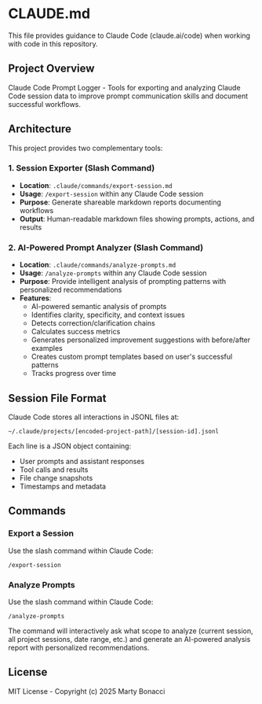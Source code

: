 # CLAUDE.md

This file provides guidance to Claude Code (claude.ai/code) when working with code in this repository.

## Project Overview

Claude Code Prompt Logger - Tools for exporting and analyzing Claude Code session data to improve prompt communication skills and document successful workflows.

## Architecture

This project provides two complementary tools:

### 1. Session Exporter (Slash Command)
- **Location**: `.claude/commands/export-session.md`
- **Usage**: `/export-session` within any Claude Code session
- **Purpose**: Generate shareable markdown reports documenting workflows
- **Output**: Human-readable markdown files showing prompts, actions, and results

### 2. AI-Powered Prompt Analyzer (Slash Command)
- **Location**: `.claude/commands/analyze-prompts.md`
- **Usage**: `/analyze-prompts` within any Claude Code session
- **Purpose**: Provide intelligent analysis of prompting patterns with personalized recommendations
- **Features**:
  - AI-powered semantic analysis of prompts
  - Identifies clarity, specificity, and context issues
  - Detects correction/clarification chains
  - Calculates success metrics
  - Generates personalized improvement suggestions with before/after examples
  - Creates custom prompt templates based on user's successful patterns
  - Tracks progress over time

## Session File Format

Claude Code stores all interactions in JSONL files at:
```
~/.claude/projects/[encoded-project-path]/[session-id].jsonl
```

Each line is a JSON object containing:
- User prompts and assistant responses
- Tool calls and results
- File change snapshots
- Timestamps and metadata

## Commands

### Export a Session
Use the slash command within Claude Code:
```
/export-session
```

### Analyze Prompts
Use the slash command within Claude Code:
```
/analyze-prompts
```

The command will interactively ask what scope to analyze (current session, all project sessions, date range, etc.) and generate an AI-powered analysis report with personalized recommendations.

## License

MIT License - Copyright (c) 2025 Marty Bonacci
